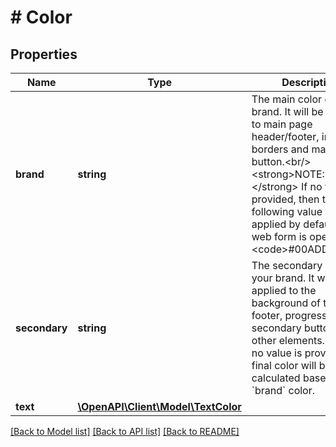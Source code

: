 # # Color

## Properties

Name | Type | Description | Notes
------------ | ------------- | ------------- | -------------
**brand** | **string** | The main color of your brand. It will be applied to main page header/footer, input field borders and main button.&lt;br/&gt;&lt;strong&gt;NOTE:&lt;/strong&gt; If no value is provided, then the following value will be applied by default when web form is opened: &lt;code&gt;#00ADDF&lt;/code | [optional]
**secondary** | **string** | The secondary color of your brand. It will be applied to the background of the footer, progress bar, secondary buttons, and other elements.&lt;br/&gt;If no value is provided, the final color will be calculated based on the &#x60;brand&#x60; color. | [optional]
**text** | [**\OpenAPI\Client\Model\TextColor**](TextColor.md) |  | [optional]

[[Back to Model list]](../../README.md#models) [[Back to API list]](../../README.md#endpoints) [[Back to README]](../../README.md)
